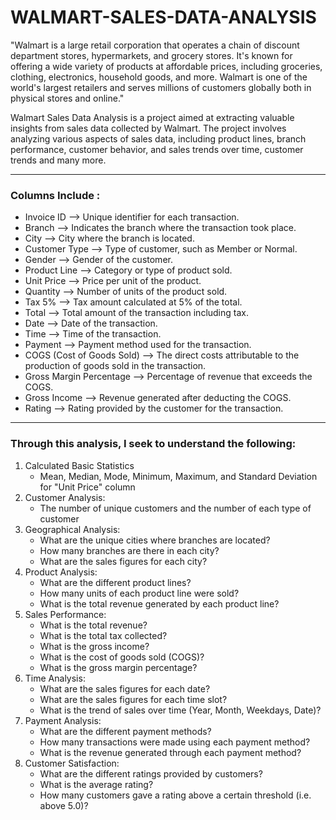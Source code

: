 # WALMART-SALES-DATA-ANALYSIS

"Walmart is a large retail corporation that operates a chain of discount department stores, hypermarkets, and grocery stores. It's known for offering a wide variety of products at affordable prices, including groceries, clothing, electronics, household goods, and more. Walmart is one of the world's largest retailers and serves millions of customers globally both in physical stores and online."

Walmart Sales Data Analysis is a project aimed at extracting valuable insights from sales data collected by Walmart. The project involves analyzing various aspects of sales data, including product lines, branch performance, customer behavior, and sales trends over time, customer trends and many more.

---
### Columns Include : 
- Invoice ID --> Unique identifier for each transaction.
- Branch --> Indicates the branch where the transaction took place.
- City --> City where the branch is located.
- Customer Type --> Type of customer, such as Member or Normal.
- Gender --> Gender of the customer.
- Product Line --> Category or type of product sold.
- Unit Price --> Price per unit of the product.
- Quantity --> Number of units of the product sold.
- Tax 5% --> Tax amount calculated at 5% of the total.
- Total --> Total amount of the transaction including tax.
- Date --> Date of the transaction.
- Time --> Time of the transaction.
- Payment --> Payment method used for the transaction.
- COGS (Cost of Goods Sold) --> The direct costs attributable to the production of goods sold in the transaction.
- Gross Margin Percentage --> Percentage of revenue that exceeds the COGS.
- Gross Income --> Revenue generated after deducting the COGS.
- Rating --> Rating provided by the customer for the transaction.
---
### Through this analysis, I seek to understand the following:
1. Calculated Basic Statistics
    - Mean, Median, Mode, Minimum, Maximum, and Standard Deviation for "Unit Price" column
2. Customer Analysis:
    - The number of unique customers and the number of each type of customer
3. Geographical Analysis:
    - What are the unique cities where branches are located?
    - How many branches are there in each city?
    - What are the sales figures for each city?
4. Product Analysis:
    - What are the different product lines?
    - How many units of each product line were sold?
    - What is the total revenue generated by each product line?
5. Sales Performance:
    - What is the total revenue?
    - What is the total tax collected?
    - What is the gross income?
    - What is the cost of goods sold (COGS)?
    - What is the gross margin percentage?
6. Time Analysis:
    - What are the sales figures for each date?
    - What are the sales figures for each time slot?
    - What is the trend of sales over time (Year, Month, Weekdays, Date)?
7. Payment Analysis:
    - What are the different payment methods?
    - How many transactions were made using each payment method?
    - What is the revenue generated through each payment method?
8. Customer Satisfaction:
    - What are the different ratings provided by customers?
    - What is the average rating?
    - How many customers gave a rating above a certain threshold (i.e. above 5.0)?
